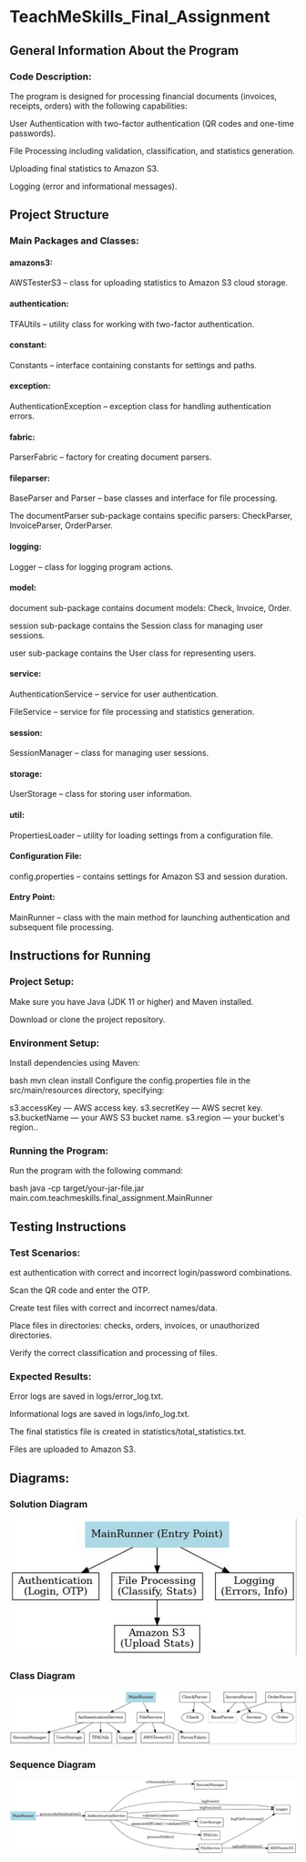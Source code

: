 # TeachMeSkills_Final_Assignment

## General Information About the Program

### Code Description:

The program is designed for processing financial documents (invoices, receipts, orders) with the following capabilities:

User Authentication with two-factor authentication (QR codes and one-time passwords).

File Processing including validation, classification, and statistics generation.

Uploading final statistics to Amazon S3.

Logging (error and informational messages).

## Project Structure

### Main Packages and Classes:

#### amazons3:

AWSTesterS3 – class for uploading statistics to Amazon S3 cloud storage.

#### authentication:

TFAUtils – utility class for working with two-factor authentication.

#### constant:

Constants – interface containing constants for settings and paths.

#### exception:

AuthenticationException – exception class for handling authentication errors.

#### fabric:

ParserFabric – factory for creating document parsers.

#### fileparser:

BaseParser and Parser – base classes and interface for file processing.

The documentParser sub-package contains specific parsers: CheckParser, InvoiceParser, OrderParser.

#### logging:

Logger – class for logging program actions.

#### model:

document sub-package contains document models: Check, Invoice, Order.

session sub-package contains the Session class for managing user sessions.

user sub-package contains the User class for representing users.

#### service:

AuthenticationService – service for user authentication.

FileService – service for file processing and statistics generation.

#### session:

SessionManager – class for managing user sessions.

#### storage:

UserStorage – class for storing user information.

#### util:

PropertiesLoader – utility for loading settings from a configuration file.

#### Configuration File:

config.properties – contains settings for Amazon S3 and session duration.

#### Entry Point:

MainRunner – class with the main method for launching authentication and subsequent file processing.

## Instructions for Running

### Project Setup:

Make sure you have Java (JDK 11 or higher) and Maven installed.

Download or clone the project repository.

### Environment Setup:

Install dependencies using Maven:

bash
mvn clean install
Configure the config.properties file in the src/main/resources directory, specifying:

s3.accessKey — AWS access key.
s3.secretKey — AWS secret key.
s3.bucketName — your AWS S3 bucket name.
s3.region — your bucket's region..

### Running the Program:

Run the program with the following command:

bash
java -cp target/your-jar-file.jar main.com.teachmeskills.final_assignment.MainRunner

## Testing Instructions

### Test Scenarios:

est authentication with correct and incorrect login/password combinations.

Scan the QR code and enter the OTP.

Create test files with correct and incorrect names/data.

Place files in directories: checks, orders, invoices, or unauthorized directories.

Verify the correct classification and processing of files.

### Expected Results:

Error logs are saved in logs/error_log.txt.

Informational logs are saved in logs/info_log.txt.

The final statistics file is created in statistics/total_statistics.txt.

Files are uploaded to Amazon S3.


## Diagrams:

### Solution Diagram

![Solution Diagram](diagrams/SolutionDiagram.png)

### Class Diagram

![Class Diagram](diagrams/ClassDiagram.png)

### Sequence Diagram

![Sequence Diagram](diagrams/SequenceDiagram.jpg)

